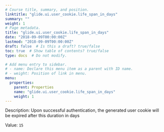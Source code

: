 ```yaml
---
# Course title, summary, and position.
linktitle: "glide.ui.user_cookie.life_span_in_days"
summary: ""
weight: 1
# Page metadata.
title: "glide.ui.user_cookie.life_span_in_days"
date: "2018-09-09T00:00:00Z"
lastmod: "2018-09-09T00:00:00Z"
draft: false  # Is this a draft? true/false
toc: true  # Show table of contents? true/false
type: docs  # Do not modify.

# Add menu entry to sidebar.
# - name: Declare this menu item as a parent with ID name.
# - weight: Position of link in menu.
menu:
  properties:
    parent: Properties
    name: "glide.ui.user_cookie.life_span_in_days"
    weight: 1
---
```


Description: Upon successful authentication, the generated user cookie will be expired after this duration in days


Value: `15`